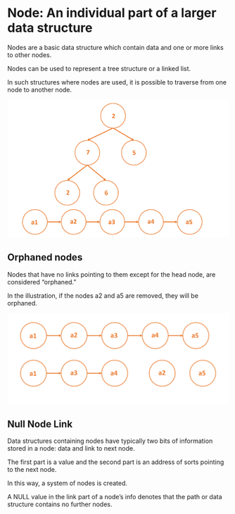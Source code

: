 # Node: An individual part of a larger data structure

Nodes are a basic data structure which contain data and one or more links to other nodes.

Nodes can be used to represent a tree structure or a linked list.

In such structures where nodes are used, it is possible to traverse from one node to another node.

![alt text](node-1.png)

## Orphaned nodes

Nodes that have no links pointing to them except for the head node, are considered “orphaned.”

In the illustration, if the nodes a2 and a5 are removed, they will be orphaned.

![alt text](node-2.png)

## Null Node Link

Data structures containing nodes have typically two bits of information stored in a node: data and link to next node.

The first part is a value and the second part is an address of sorts pointing to the next node.

In this way, a system of nodes is created.

A NULL value in the link part of a node’s info denotes that the path or data structure contains no further nodes.

